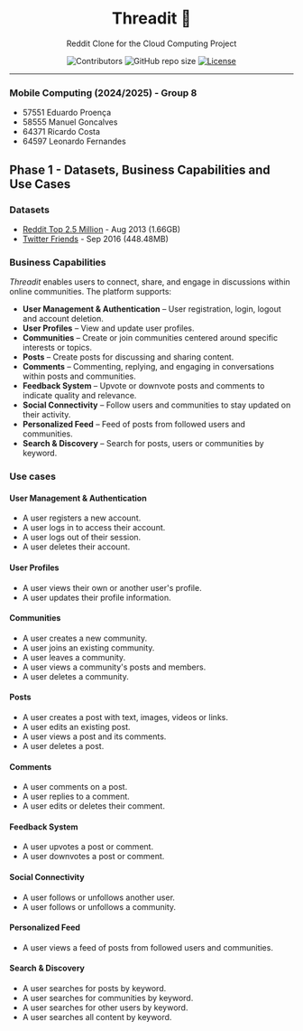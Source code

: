 <div align="center">

# Threadit 💬

Reddit Clone for the Cloud Computing Project

![Contributors](https://img.shields.io/github/contributors/ThreaditApp/Threadit)
![GitHub repo size](https://img.shields.io/github/repo-size/ThreaditApp/Threadit)
[![License](https://img.shields.io/badge/License-MIT-blue.svg)](LICENSE)

</div>

---

### Mobile Computing (2024/2025) - Group 8
- 57551 Eduardo Proença
- 58555 Manuel Goncalves
- 64371 Ricardo Costa
- 64597 Leonardo Fernandes 

## Phase 1 - Datasets, Business Capabilities and Use Cases

### Datasets
- [Reddit Top 2.5 Million](https://github.com/umbrae/reddit-top-2.5-million) - Aug 2013 (1.66GB)
- [Twitter Friends](https://www.kaggle.com/datasets/hwassner/TwitterFriends) - Sep 2016 (448.48MB)

### Business Capabilities

*Threadit* enables users to connect, share, and engage in discussions within online communities. The platform supports:

- **User Management & Authentication** – User registration, login, logout and account deletion.
- **User Profiles** – View and update user profiles. 
- **Communities** – Create or join communities centered around specific interests or topics.
- **Posts** – Create posts for discussing and sharing content.
- **Comments** – Commenting, replying, and engaging in conversations within posts and communities.
- **Feedback System** – Upvote or downvote posts and comments to indicate quality and relevance.
- **Social Connectivity** – Follow users and communities to stay updated on their activity.
- **Personalized Feed** – Feed of posts from followed users and communities.
- **Search & Discovery** – Search for posts, users or communities by keyword.

### Use cases

#### User Management & Authentication
- A user registers a new account.
- A user logs in to access their account.
- A user logs out of their session.
- A user deletes their account.

#### User Profiles
- A user views their own or another user's profile.
- A user updates their profile information.

#### Communities
- A user creates a new community.
- A user joins an existing community.
- A user leaves a community.
- A user views a community's posts and members.
- A user deletes a community.

#### Posts
- A user creates a post with text, images, videos or links.
- A user edits an existing post.
- A user views a post and its comments.
- A user deletes a post.

#### Comments
- A user comments on a post.
- A user replies to a comment.
- A user edits or deletes their comment.

#### Feedback System
- A user upvotes a post or comment.
- A user downvotes a post or comment.

#### Social Connectivity
- A user follows or unfollows another user.
- A user follows or unfollows a community.

#### Personalized Feed
- A user views a feed of posts from followed users and communities.

#### Search & Discovery
- A user searches for posts by keyword.
- A user searches for communities by keyword.
- A user searches for other users by keyword.
- A user searches all content by keyword.
